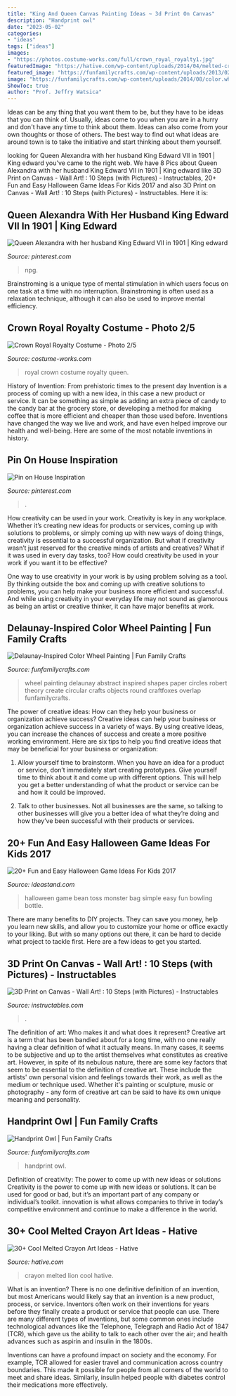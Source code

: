 ```yaml
---
title: "King And Queen Canvas Painting Ideas ~ 3d Print On Canvas"
description: "Handprint owl"
date: "2023-05-02"
categories:
- "ideas"
tags: ["ideas"]
images:
- "https://photos.costume-works.com/full/crown_royal_royalty1.jpg"
featuredImage: "https://hative.com/wp-content/uploads/2014/04/melted-crayon-art/6-lion.jpg"
featured_image: "https://funfamilycrafts.com/wp-content/uploads/2013/02/IMG_0524-400x400.jpg"
image: "https://funfamilycrafts.com/wp-content/uploads/2014/08/color.wheel_.jpg"
ShowToc: true
author: "Prof. Jeffry Watsica"
---
```



Ideas can be any thing that you want them to be, but they have to be ideas that you can think of. Usually, ideas come to you when you are in a hurry and don't have any time to think about them. Ideas can also come from your own thoughts or those of others. The best way to find out what ideas are around town is to take the initiative and start thinking about them yourself.

	

		
looking for Queen Alexandra with her husband King Edward VII in 1901 | King edward you've came to the right web. We have 8 Pics about Queen Alexandra with her husband King Edward VII in 1901 | King edward like 3D Print on Canvas - Wall Art! : 10 Steps (with Pictures) - Instructables, 20+ Fun and Easy Halloween Game Ideas For Kids 2017 and also 3D Print on Canvas - Wall Art! : 10 Steps (with Pictures) - Instructables. Here it is:
		
    
## Queen Alexandra With Her Husband King Edward VII In 1901 | King Edward

<img loading=lazy src="https://i.pinimg.com/736x/72/9f/b9/729fb92c88a3280a3e1b268f75f8147f.jpg" onerror="this.onerror=null;this.src='https://tse2.mm.bing.net/th?id=OIP.yvgpCT4MhLpdGrXQTakpwgHaKr&amp;pid=15.1';" alt="Queen Alexandra with her husband King Edward VII in 1901 | King edward">

_Source: pinterest.com_

>npg. 

	

Brainstroming is a unique type of mental stimulation in which users focus on one task at a time with no interruption. Brainstroming is often used as a relaxation technique, although it can also be used to improve mental efficiency.

    
## Crown Royal Royalty Costume - Photo 2/5

<img loading=lazy src="https://photos.costume-works.com/full/crown_royal_royalty1.jpg" onerror="this.onerror=null;this.src='https://tse1.mm.bing.net/th?id=OIP.Kxmhy2LfTOAhH3J1rEBpOwAAAA&amp;pid=15.1';" alt="Crown Royal Royalty Costume - Photo 2/5">

_Source: costume-works.com_

>royal crown costume royalty queen. 

	

History of Invention: From prehistoric times to the present day
Invention is a process of coming up with a new idea, in this case a new product or service. It can be something as simple as adding an extra piece of candy to the candy bar at the grocery store, or developing a method for making coffee that is more efficient and cheaper than those used before. Inventions have changed the way we live and work, and have even helped improve our health and well-being. Here are some of the most notable inventions in history.

    
## Pin On House Inspiration

<img loading=lazy src="https://i.pinimg.com/736x/2c/bf/85/2cbf85a9e16520d68131b3d68328fedc.jpg" onerror="this.onerror=null;this.src='https://tse2.mm.bing.net/th?id=OIP.CI28S4GYOJrqEew4_aehvwHaF8&amp;pid=15.1';" alt="Pin on House Inspiration">

_Source: pinterest.com_

>. 

	

How creativity can be used in your work.
Creativity is key in any workplace. Whether it’s creating new ideas for products or services, coming up with solutions to problems, or simply coming up with new ways of doing things, creativity is essential to a successful organization.
But what if creativity wasn’t just reserved for the creative minds of artists and creatives? What if it was used in every day tasks, too? How could creativity be used in your work if you want it to be effective?

One way to use creativity in your work is by using problem solving as a tool. By thinking outside the box and coming up with creative solutions to problems, you can help make your business more efficient and successful. And while using creativity in your everyday life may not sound as glamorous as being an artist or creative thinker, it can have major benefits at work.

    
## Delaunay-Inspired Color Wheel Painting | Fun Family Crafts

<img loading=lazy src="https://funfamilycrafts.com/wp-content/uploads/2014/08/color.wheel_.jpg" onerror="this.onerror=null;this.src='https://tse1.mm.bing.net/th?id=OIP.5t2ynpkX8wUdf3TaagpA5gAAAA&amp;pid=15.1';" alt="Delaunay-Inspired Color Wheel Painting | Fun Family Crafts">

_Source: funfamilycrafts.com_

>wheel painting delaunay abstract inspired shapes paper circles robert theory create circular crafts objects round craftfoxes overlap funfamilycrafts. 

	

The power of creative ideas: How can they help your business or organization achieve success?
Creative ideas can help your business or organization achieve success in a variety of ways. By using creative ideas, you can increase the chances of success and create a more positive working environment. Here are six tips to help you find creative ideas that may be beneficial for your business or organization:
1. Allow yourself time to brainstorm. When you have an idea for a product or service, don’t immediately start creating prototypes. Give yourself time to think about it and come up with different options. This will help you get a better understanding of what the product or service can be and how it could be improved.

2. Talk to other businesses. Not all businesses are the same, so talking to other businesses will give you a better idea of what they’re doing and how they’ve been successful with their products or services.

    
## 20+ Fun And Easy Halloween Game Ideas For Kids 2017

<img loading=lazy src="https://ideastand.com/wp-content/uploads/2016/10/halloween-game-ideas-for-kids/16-halloween-game-ideas-for-kids.jpg" onerror="this.onerror=null;this.src='https://tse1.mm.bing.net/th?id=OIP.zkRM5-FdxYXuyA4-g3VhrwHaLG&amp;pid=15.1';" alt="20+ Fun and Easy Halloween Game Ideas For Kids 2017">

_Source: ideastand.com_

>halloween game bean toss monster bag simple easy fun bowling bottle. 

	

There are many benefits to DIY projects. They can save you money, help you learn new skills, and allow you to customize your home or office exactly to your liking. But with so many options out there, it can be hard to decide what project to tackle first. Here are a few ideas to get you started.

    
## 3D Print On Canvas - Wall Art! : 10 Steps (with Pictures) - Instructables

<img loading=lazy src="https://content.instructables.com/ORIG/FEA/M5Q3/K5AHJPL4/FEAM5Q3K5AHJPL4.jpg?width=2100" onerror="this.onerror=null;this.src='https://tse3.mm.bing.net/th?id=OIP.VFXSdhI26JiLN2TJwALFTwHaGL&amp;pid=15.1';" alt="3D Print on Canvas - Wall Art! : 10 Steps (with Pictures) - Instructables">

_Source: instructables.com_

>. 

	

The definition of art: Who makes it and what does it represent?
Creative art is a term that has been bandied about for a long time, with no one really having a clear definition of what it actually means. In many cases, it seems to be subjective and up to the artist themselves what constitutes as creative art. However, in spite of its nebulous nature, there are some key factors that seem to be essential to the definition of creative art. These include the artists' own personal vision and feelings towards their work, as well as the medium or technique used. Whether it's painting or sculpture, music or photography - any form of creative art can be said to have its own unique meaning and personality.

    
## Handprint Owl | Fun Family Crafts

<img loading=lazy src="https://funfamilycrafts.com/wp-content/uploads/2013/02/IMG_0524-400x400.jpg" onerror="this.onerror=null;this.src='https://tse4.mm.bing.net/th?id=OIP.CYeg1YWL7MuKgnI3-wx__AHaHa&amp;pid=15.1';" alt="Handprint Owl | Fun Family Crafts">

_Source: funfamilycrafts.com_

>handprint owl. 

	

Definition of creativity: The power to come up with new ideas or solutions
Creativity is the power to come up with new ideas or solutions. It can be used for good or bad, but it’s an important part of any company or individual’s toolkit. innovation is what allows companies to thrive in today’s competitive environment and continue to make a difference in the world.

    
## 30+ Cool Melted Crayon Art Ideas - Hative

<img loading=lazy src="https://hative.com/wp-content/uploads/2014/04/melted-crayon-art/6-lion.jpg" onerror="this.onerror=null;this.src='https://tse4.mm.bing.net/th?id=OIP.sOliGzGfRDCIXUr85Sg2iwHaJ7&amp;pid=15.1';" alt="30+ Cool Melted Crayon Art Ideas - Hative">

_Source: hative.com_

>crayon melted lion cool hative. 

	

What is an invention?
There is no one definitive definition of an invention, but most Americans would likely say that an invention is a new product, process, or service.  Inventors often work on their inventions for years before they finally create a product or service that people can use. 
There are many different types of inventions, but some common ones include technological advances like the Telephone, Telegraph and Radio Act of 1847 (TCR), which gave us the ability to talk to each other over the air; and health advances such as aspirin and insulin in the 1800s. 

Inventions can have a profound impact on society and the economy. For example, TCR allowed for easier travel and communication across country boundaries. This made it possible for people from all corners of the world to meet and share ideas. Similarly, insulin helped people with diabetes control their medications more effectively.

